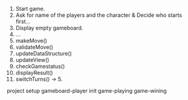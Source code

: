 1. Start game.
2. Ask for name of the players and the character & Decide who starts first...
3. Display empty gameboard.
4. ...
5. makeMove()
6. validateMove()
7. updateDataStructure()
8. updateView()
9. checkGamestatus()
10. displayResult()
11. switchTurns() -> 5.

project setup
gameboard-player init
game-playing
game-wining
